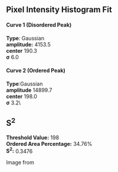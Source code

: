 ## Pixel Intensity Histogram Fit

#### Curve 1 (Disordered Peak)
**Type**: Gaussian\
**amplitude:** 4153.5\
**center** 190.3 \
**σ** 6.0


#### Curve 2 (Ordered Peak)
**Type**:Gaussian\
**amplitude**  14899.7\
**center** 198.0\
**σ**  3.2\


## S<sup>2</sup>
**Threshold Value:** 198\
**Ordered Area Percentage:** 34.76%\
**S<sup>2</sup>:** 0.3476


Image from 